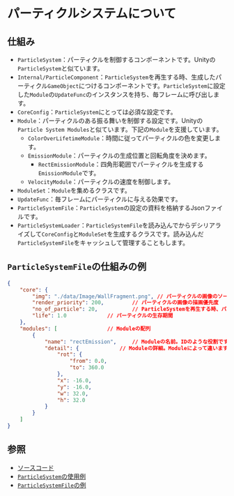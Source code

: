 # パーティクルシステムについて

## 仕組み

* `ParticleSystem`：パーティクルを制御するコンポーネントです。Unityの`ParticleSystem`と似ています。
* `Internal/ParticleComponent`：`ParticleSystem`を再生する時、生成したパーティクル`GameObject`につけるコンポーネントです。`ParticleSystem`に設定した`Module`の`UpdateFunc`のインスタンスを持ち、毎フレームに呼び出します。
* `CoreConfig`：`ParticleSystem`にとっては必須な設定です。
* `Module`：パーティクルのある振る舞いを制御する設定です。Unityの`Particle System Modules`と似ています。下記の`Module`を支援しています。
	* `ColorOverLifetimeModule`：時間に従ってパーティクルの色を変更します。
	* `EmissionModule`：パーティクルの生成位置と回転角度を決めます。
		* `RectEmissionModule`：四角形範囲でパーティクルを生成する`EmissionModule`です。
	* `VelocityModule`：パーティクルの速度を制御します。
* `ModuleSet`：`Module`を集めるクラスです。
* `UpdateFunc`：毎フレームにパーティクルに与える効果です。
* `ParticleSystemFile`：`ParticleSystem`の設定の資料を格納するJsonファイルです。
* `ParticleSystemLoader`：`ParticleSystemFile`を読み込んでからデシリアライズして`CoreConfig`と`ModuleSet`を生成するクラスです。読み込んだ`ParticleSystemFile`をキャッシュして管理することもします。

## `ParticleSystemFile`の仕組みの例

```json
{
    "core": {
        "img": "./data/Image/WallFragment.png",	// パーティクルの画像のソース
        "render_priority": 200,			// パーティクルの画像の描画優先度
        "no_of_particle": 20,			// ParticleSystemを再生する時、パーティクルの生成数
        "life": 1.0				// パーティクルの生存期間
    },
    "modules": [				// Moduleの配列
        {
            "name": "rectEmission",		// Moduleの名前。IDのような役割です
            "detail": {				// Moduleの詳細。Moduleによって違います
                "rot": {
                    "from": 0.0,
                    "to": 360.0
                },
                "x": -16.0,
                "y": -16.0,
                "w": 32.0,
                "h": 32.0
            }
        }
    ]
}
```

## 参照

* [ソースコード](../../src/GE/Particle)
* [`ParticleSystem`の使用例](../../src/Prefab/Map/Tile/WeakWallTilePrefab.cpp)
* [`ParticleSystemFile`の例](../../data/ParticleSystem/WeakWallBreak.json)